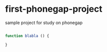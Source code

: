 first-phonegap-project
======================

sample project for study on phonegap


```javascript

function blabla () {

}
```
